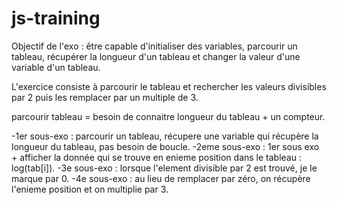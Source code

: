 # js-training


Objectif de l'exo : être capable d'initialiser des variables, parcourir un tableau, récupérer la  longueur d'un tableau et  changer la valeur d'une variable d'un tableau.

L'exercice consiste à parcourir le tableau et rechercher les valeurs divisibles par 2 puis les  remplacer par un multiple de 3.

parcourir tableau = besoin de connaitre longueur du tableau + un compteur.

-1er sous-exo : parcourir un tableau, récupere une variable qui récupère la longueur du tableau, pas besoin de boucle.
-2eme sous-exo : 1er sous exo + afficher la donnée qui se trouve en enieme position dans le tableau : log(tab[i]).
-3e sous-exo : lorsque l'element divisible par 2 est trouvé, je le marque par 0.
-4e sous-exo : au lieu de remplacer par zéro, on récupère l'enieme position et on multiplie par 3.


